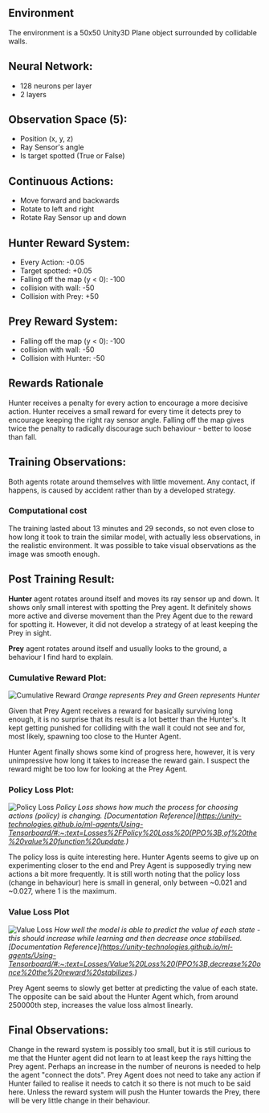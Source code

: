 ## Environment
The environment is a 50x50 Unity3D Plane object surrounded by collidable walls.
## Neural Network:
- 128 neurons per layer
- 2 layers
## Observation Space (5):
- Position (x, y, z)
- Ray Sensor's angle
- Is target spotted (True or False)
## Continuous Actions:
- Move forward and backwards
- Rotate to left and right
- Rotate Ray Sensor up and down
## Hunter Reward System:
- Every Action: -0.05
- Target spotted: +0.05
- Falling off the map (y < 0): -100
- collision with wall: -50
- Collision with Prey: +50
## Prey Reward System:
- Falling off the map (y < 0): -100
- collision with wall: -50
- Collision with Hunter: -50
## Rewards Rationale
Hunter receives a penalty for every action to encourage a more decisive action.
Hunter receives a small reward for every time it detects prey to encourage keeping the right ray sensor angle.
Falling off the map gives twice the penalty to radically discourage such behaviour - better to loose than fall.

## Training Observations:
Both agents rotate around themselves with little movement. Any contact, if happens, is caused by accident rather than by a developed strategy.

### Computational cost
The training lasted about 13 minutes and 29 seconds, so not even close to how long it took to train the similar model, with actually less observations, in the realistic environment. 
It was possible to take visual observations as the image was smooth enough.

## Post Training Result:
**Hunter** agent rotates around itself and moves its ray sensor up and down. It shows only small interest with spotting the Prey agent. It definitely shows more active and diverse movement than the Prey Agent due to the reward for spotting it. However, it did not develop a strategy of at least keeping the Prey in sight.

**Prey** agent rotates around itself and usually looks to the ground, a behaviour I find hard to explain.
### Cumulative Reward Plot:
![Cumulative Reward](CumulativeReward.png)
*Orange represents Prey and Green represents Hunter*

Given that Prey Agent receives a reward for basically surviving long enough, it is no surprise that its result is a lot better than the Hunter's. It kept getting punished for colliding with the wall it could not see and for, most likely, spawning too close to the Hunter Agent.

Hunter Agent finally shows some kind of progress here, however, it is very unimpressive how long it takes to increase the reward gain. I suspect the reward might be too low for looking at the Prey Agent.
### Policy Loss Plot:
![Policy Loss](PolicyLoss.png)
*Policy Loss shows how much the process for choosing actions (policy) is changing. [Documentation Reference](https://unity-technologies.github.io/ml-agents/Using-Tensorboard/#:~:text=Losses%2FPolicy%20Loss%20(PPO%3B,of%20the%20value%20function%20update.)*

The policy loss is quite interesting here. Hunter Agents seems to give up on experimenting closer to the end and Prey Agent is supposedly trying new actions a bit more frequently. It is still worth noting that the policy loss (change in behaviour) here is small in general, only between ~0.021 and ~0.027, where 1 is the maximum.
### Value Loss Plot
![Value Loss](ValueLoss.png)
*How well the model is able to predict the value of each state - this should increase while learning and then decrease once stabilised. [Documentation Reference](https://unity-technologies.github.io/ml-agents/Using-Tensorboard/#:~:text=Losses/Value%20Loss%20(PPO%3B,decrease%20once%20the%20reward%20stabilizes.)* 

Prey Agent seems to slowly get better at predicting the value of each state. The opposite can be said about the Hunter Agent which, from around 250000th step, increases the value loss almost linearly.

## Final Observations:
Change in the reward system is possibly too small, but it is still curious to me that the Hunter agent did not learn to at least keep the rays hitting the Prey agent.
Perhaps an increase in the number of neurons is needed to help the agent "connect the dots".
Prey Agent does not need to take any action if Hunter failed to realise it needs to catch it so there is not much to be said here. 
Unless the reward system will push the Hunter towards the Prey, there will be very little change in their behaviour.
